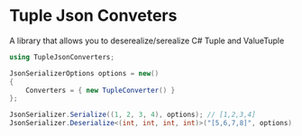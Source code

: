 # Tuple Json Conveters
A library that allows you to deserealize/serealize C# Tuple and ValueTuple

```cs
using TupleJsonConverters;

JsonSerializerOptions options = new()
{
    Converters = { new TupleConverter() }
};

JsonSerializer.Serialize((1, 2, 3, 4), options); // [1,2,3,4]
JsonSerializer.Deserialize<(int, int, int, int)>("[5,6,7,8]", options); //ValueTuple<int, int, int, int>(5, 6, 7, 8);
```
